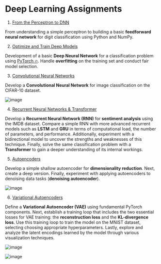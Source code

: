 # Deep Learning Assignments

1. [From the Perceptron to DNN](https://github.com/Di40/DeepLearning-Assignments/blob/main/HW1%20-%20From%20the%20Perceptron%20to%20DNN.ipynb)

From understanding a simple perceptron to building a basic **feedforward neural network** for digit classification using Python and NumPy.

2. [Optimize and Train Deep Models](https://github.com/Di40/DeepLearning-Assignments/blob/main/HW2%20-%20Optimize%20and%20Train%20Deep%20Models.ipynb)

Development of a basic **Deep Neural Network** for a classification problem using [PyTorch 🔥](https://pytorch.org/). Handle **overfitting** on the training set and conduct fair model selection.

3. [Convolutional Neural Networks](https://github.com/Di40/DeepLearning-Assignments/blob/main/HW3%20-%20Convolutional%20Neural%20Networks.ipynb)

Develop a **Convolutional Neural Network** for image classification on the CIFAR-10 dataset.

![image](https://github.com/Di40/DeepLearning-Assignments/assets/57565142/11dfb391-041e-44f4-a71c-6a72f759e2f3)

4. [Recurrent Neural Networks & Transformer](https://github.com/Di40/DeepLearning-Assignments/blob/main/HW4%20-%20Recurrent%20Neural%20Networks%20%26%20Transformer.ipynb)

Develop a **Recurrent Neural Network (RNN)** for **sentiment analysis** using the IMDB dataset. Compare a simple RNN with more advanced recurrent models such as **LSTM** and **GRU** in terms of computational load, the number of parameters, and performance. Additionally, experiment with a bidirectional model to uncover the strengths and weaknesses of this technique. Finally, solve the same classification problem with a **Transformer** to gain a deeper understanding of its internal workings.

5. [Autoencoders](https://github.com/Di40/DeepLearning-Assignments/blob/main/HW5%20-%20Autoencoders.ipynb)

Develop a simple shallow autoencoder for **dimensionality reduction**. Next, create a deep version. Finally, experiment with applying autoencoders to denoising data tasks (**denoising autoencoder**).

![image](https://github.com/Di40/DeepLearning-Assignments/assets/57565142/8efaa257-edcb-419e-a853-e32e5199d0ea)

6. [Variational Autoencoders](https://github.com/Di40/DeepLearning-Assignments/blob/main/HW6%20-%20Variational%20Autoencoders.ipynb)

Define a **Variational Autoencoder (VAE)** using fundamental PyTorch components. Next, establish a training loop that includes the two essential losses for VAE training: the **reconstruction loss** and the **KL-divergence loss**. Use this training loop to train the model on the MNIST dataset, selecting choosing appropriate hyperparameters. Lastly, explore and analyze the latent encodings learned by the model through various visualization techniques.

![image](https://github.com/Di40/DeepLearning-Assignments/assets/57565142/899e45a5-bc14-4eb6-9734-684cf3543cf0)

![image](https://github.com/Di40/DeepLearning-Assignments/assets/57565142/d3883014-ae5b-4ad9-9d8b-a91664919c21)

